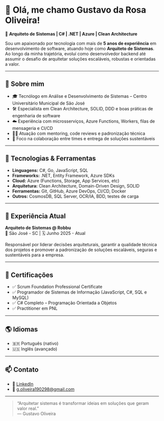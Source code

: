# 👋 Olá, me chamo Gustavo da Rosa Oliveira!

🎯 **Arquiteto de Sistemas | C# | .NET | Azure | Clean Architecture**

Sou um apaixonado por tecnologia com mais de **5 anos de experiência** em desenvolvimento de software, atuando hoje como **Arquiteto de Sistemas**. Ao longo da minha trajetória, evoluí como desenvolvedor backend até assumir o desafio de arquitetar soluções escaláveis, robustas e orientadas a valor.

---

## 🧠 Sobre mim

- 🎓 Tecnólogo em Análise e Desenvolvimento de Sistemas – Centro Universitário Municipal de São José
- 🛠️ Especialista em Clean Architecture, SOLID, DDD e boas práticas de engenharia de software
- ☁️ Experiência com microsserviços, Azure Functions, Workers, filas de mensageria e CI/CD
- 👨‍🏫 Atuação com mentoring, code reviews e padronização técnica
- 🤝 Foco na colaboração entre times e entrega de soluções sustentáveis

---

## 🚀 Tecnologias & Ferramentas

- **Linguagens:** C#, Go, JavaScript, SQL
- **Frameworks:** .NET, Entity Framework, Azure SDKs
- **Cloud:** Azure (Functions, Storage, App Services, etc)
- **Arquitetura:** Clean Architecture, Domain-Driven Design, SOLID
- **Ferramentas:** Git, GitHub, Azure DevOps, CI/CD, Docker
- **Outros:** CosmosDB, SQL Server, OCR/IA, BDD, testes de carga

---

## 📌 Experiência Atual

**Arquiteto de Sistemas @ Robbu**  
📍 São José - SC | 🗓️ Junho 2025 - Atual

Responsável por liderar decisões arquiteturais, garantir a qualidade técnica dos projetos e promover a padronização de soluções escaláveis, seguras e sustentáveis para a empresa.

---

## 🧾 Certificações

- ✅ Scrum Foundation Professional Certificate
- ✅ Programador de Sistemas de Informação (JavaScript, C#, SQL e MySQL)
- ✅ C# Completo – Programação Orientada a Objetos
- ✅ Practitioner em PNL

---

## 🌎 Idiomas

- 🇧🇷 Português (nativo)
- 🇺🇸 Inglês (avançado)

---

## 📫 Contato

- 💼 [LinkedIn](https://www.linkedin.com/in/gustavo-da-rosa-oliveira)
- 📧 g.oliveira190298@gmail.com

---

> “Arquitetar sistemas é transformar ideias em soluções que geram valor real.”  
> — Gustavo Oliveira
